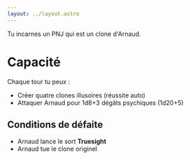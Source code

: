 ```yaml
---
layout: ../layout.astro
---
```


Tu incarnes un PNJ qui est un clone d'Arnaud.

# Capacité
Chaque tour tu peux :
- Créer quatre clones illusoires (réussite auto)
- Attaquer Arnaud pour 1d8+3 dégâts psychiques (1d20+5)

## Conditions de défaite
- Arnaud lance le sort **Truesight**
- Arnaud tue le clone originel
